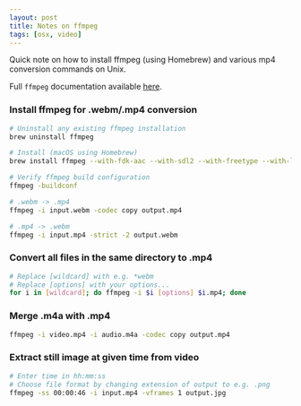 ```yaml
---
layout: post
title: Notes on ffmpeg
tags: [osx, video]
---
```


Quick note on how to install ffmpeg (using Homebrew) and various mp4 conversion commands on Unix.

<!--more-->

Full `ffmpeg` documentation available [here](https://ffmpeg.org/ffmpeg.html).


### Install ffmpeg for .webm/.mp4 conversion

```bash
# Uninstall any existing ffmpeg installation
brew uninstall ffmpeg

# Install (macOS using Homebrew)
brew install ffmpeg --with-fdk-aac --with-sdl2 --with-freetype --with-libass --with-libvorbis --with-libvpx --with-opus --with-x265

# Verify ffmpeg build configuration
ffmpeg -buildconf

# .webm -> .mp4
ffmpeg -i input.webm -codec copy output.mp4

# .mp4 -> .webm
ffmpeg -i input.mp4 -strict -2 output.webm
```


### Convert all files in the same directory to .mp4

```bash
# Replace [wildcard] with e.g. *webm
# Replace [options] with your options...
for i in [wildcard]; do ffmpeg -i $i [options] $i.mp4; done
```

### Merge .m4a with .mp4

```bash
ffmpeg -i video.mp4 -i audio.m4a -codec copy output.mp4
```

### Extract still image at given time from video

```bash
# Enter time in hh:mm:ss
# Choose file format by changing extension of output to e.g. .png
ffmpeg -ss 00:00:46 -i input.mp4 -vframes 1 output.jpg
```
